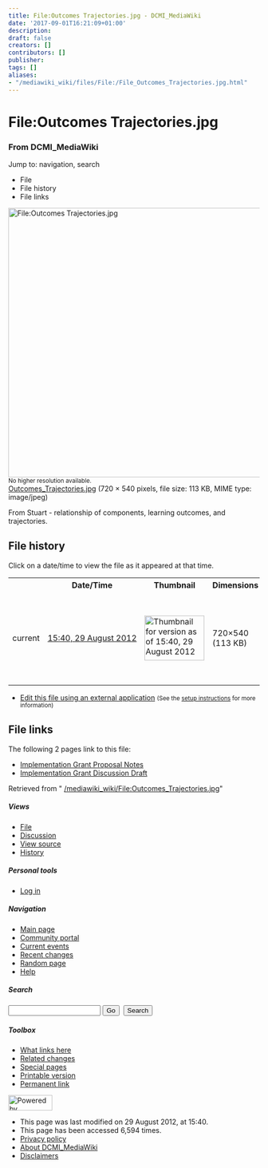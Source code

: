 ```yaml
---
title: File:Outcomes Trajectories.jpg - DCMI_MediaWiki
date: '2017-09-01T16:21:09+01:00'
description: 
draft: false
creators: []
contributors: []
publisher: 
tags: []
aliases:
- "/mediawiki_wiki/files/File:/File_Outcomes_Trajectories.jpg.html"
---
```


<a id="top"></a>
# File:Outcomes Trajectories.jpg

### From DCMI\_MediaWiki

Jump to: navigation, search
<!-- start content -->
- File
- File history
- File links

 [<img alt="File:Outcomes Trajectories.jpg" src="/images/a/a1/Outcomes_Trajectories.jpg" width="720" height="540">](/mediawiki_wiki/files/Outcomes_Trajectories.jpg)  
<small>No higher resolution available.</small>  
 [Outcomes\_Trajectories.jpg](/images/a/a1/Outcomes_Trajectories.jpg)‎ (720 × 540 pixels, file size: 113 KB, MIME type: image/jpeg)

From Stuart - relationship of components, learning outcomes, and trajectories.

<!-- 
NewPP limit report
Preprocessor node count: 1/1000000
Post-expand include size: 0/2097152 bytes
Template argument size: 0/2097152 bytes
Expensive parser function count: 0/100
-->
## File history

Click on a date/time to view the file as it appeared at that time.

<table class="wikitable filehistory">
  <tr>
    <td></td>
    <th>Date/Time</th>
    <th>Thumbnail</th>
    <th>Dimensions</th>
    <th>User</th>
    <th>Comment</th>
  </tr>
  <tr>
    <td>current</td>
    <td class="filehistory-selected" style="white-space: nowrap;"><a href="/mediawiki_wiki/files/Outcomes_Trajectories.jpg">15:40, 29 August 2012</a></td>
    <td><a href="/images/a/a1/Outcomes_Trajectories.jpg"><img alt="Thumbnail for version as of 15:40, 29 August 2012" src="/images/a/a1/Outcomes_Trajectories.jpg" width="120" height="90"></a></td>
    <td>720×540 <span style="white-space: nowrap;">(113 KB)</span>
    </td>
    <td>
      <a href="/index.php/User:TomBaker" title="User:TomBaker" class="mw-userlink">TomBaker</a> <span style="white-space: nowrap;"> <span class="mw-usertoollinks">(<a href="/index.php?title=User_talk:TomBaker&amp;action=edit&amp;redlink=1" class="new" title="User talk:TomBaker (page does not exist)">Talk</a> | <a href="/index.php/Special:Contributions/TomBaker" title="Special:Contributions/TomBaker">contribs</a>)</span></span>
    </td>
    <td> <span class="comment">(From Stuart - relationship of components, learning outcomes, and trajectories.)</span>
    </td>
  </tr>
</table>

  

- [Edit this file using an external application](/index.php?title=File:Outcomes_Trajectories.jpg&action=edit&externaledit=true&mode=file "File:Outcomes Trajectories.jpg") <small>(See the <a href="http://www.mediawiki.org/wiki/Manual:External_editors" class="external text" rel="nofollow">setup instructions</a> for more information)</small>

## File links

The following 2 pages link to this file:

- [Implementation Grant Proposal Notes](/index.php/Implementation_Grant_Proposal_Notes "Implementation Grant Proposal Notes")
- [Implementation Grant Discussion Draft](/index.php/Implementation_Grant_Discussion_Draft "Implementation Grant Discussion Draft")

Retrieved from " [/mediawiki_wiki/File:Outcomes\_Trajectories.jpg](/mediawiki_wiki/files/File:/File:Outcomes_Trajectories.jpg.html)"

<!-- end content -->

##### Views

- [File](/mediawiki_wiki/files/File:/File:Outcomes_Trajectories.jpg.html)
- [Discussion](/index.php?title=File_talk:Outcomes_Trajectories.jpg&action=edit&redlink=1 "Discussion about the content page [t]")
- [View source](/index.php?title=File:Outcomes_Trajectories.jpg&action=edit "This page is protected.
You can view its source [e]")
- [History](/index.php?title=File:Outcomes_Trajectories.jpg&action=history "Past revisions of this page [h]")

##### Personal tools

- [Log in](/index.php?title=Special:UserLogin&returnto=File:Outcomes_Trajectories.jpg "You are encouraged to log in; however, it is not mandatory [o]")

<script type="text/javascript"> if (window.isMSIE55) fixalpha(); </script>

##### Navigation

- [Main page](/index.php/Main_Page "Visit the main page [z]")
- [Community portal](/index.php/DCMI_MediaWiki:Community_portal "About the project, what you can do, where to find things")
- [Current events](/index.php/DCMI_MediaWiki:Current_events "Find background information on current events")
- [Recent changes](/index.php/Special:RecentChanges "The list of recent changes in the wiki [r]")
- [Random page](/index.php/Special:Random "Load a random page [x]")
- [Help](/index.php/Help:Contents "The place to find out")

##### <label for="searchInput">Search</label>

<form action="/index.php" id="searchform">
				<input type="hidden" name="title" value="Special:Search">
				<input id="searchInput" title="Search DCMI_MediaWiki" accesskey="f" type="search" name="search">
				<input type="submit" name="go" class="searchButton" id="searchGoButton" value="Go" title="Go to a page with this exact name if exists"> 
				<input type="submit" name="fulltext" class="searchButton" id="mw-searchButton" value="Search" title="Search the pages for this text">
			</form>

##### Toolbox

- [What links here](/index.php/Special:WhatLinksHere/File:Outcomes_Trajectories.jpg "List of all wiki pages that link here [j]")
- [Related changes](/index.php/Special:RecentChangesLinked/File:Outcomes_Trajectories.jpg "Recent changes in pages linked from this page [k]")
- [Special pages](/index.php/Special:SpecialPages "List of all special pages [q]")
- [Printable version](/index.php?title=File:Outcomes_Trajectories.jpg&printable=yes "Printable version of this page [p]")
- [Permanent link](/index.php?title=File:Outcomes_Trajectories.jpg&oldid=3752 "Permanent link to this revision of the page")

<!-- end of the left (by default at least) column -->

 [<img src="/skins/common/images/poweredby_mediawiki_88x31.png" height="31" width="88" alt="Powered by MediaWiki">](http://www.mediawiki.org/)

- This page was last modified on 29 August 2012, at 15:40.
- This page has been accessed 6,594 times.
- [Privacy policy](/index.php/DCMI_MediaWiki:Privacy_policy "DCMI MediaWiki:Privacy policy")
- [About DCMI\_MediaWiki](/index.php/DCMI_MediaWiki:About "DCMI MediaWiki:About")
- [Disclaimers](/index.php/DCMI_MediaWiki:General_disclaimer "DCMI MediaWiki:General disclaimer")

<script>if (window.runOnloadHook) runOnloadHook();</script><!-- Served in 0.577 secs. -->
